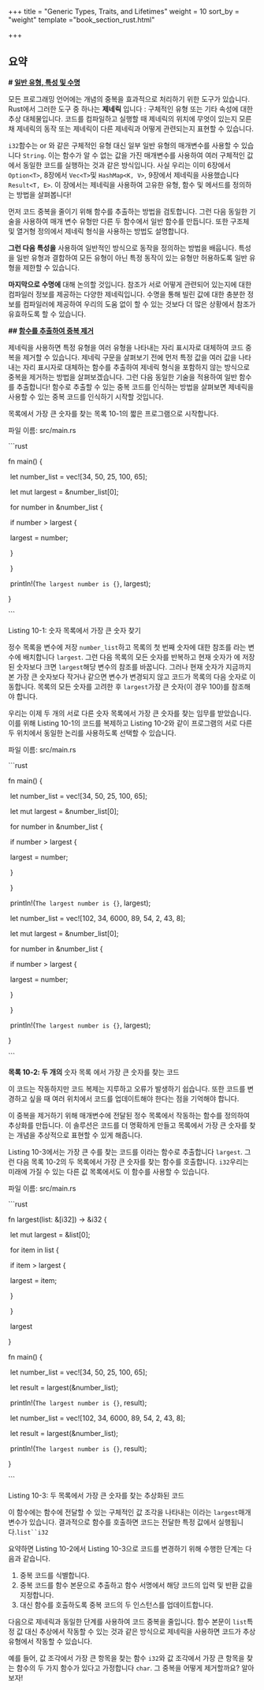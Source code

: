 +++
title = "Generic Types, Traits, and Lifetimes"
weight = 10
sort_by = "weight"
template ="book_section_rust.html"

+++

## 요약

<!-- more -->

**# [****일반 유형, 특성 및 수명****](**https://doc.rust-lang.org/book/ch10-00-generics.html#generic-types-traits-and-lifetimes**)**

모든 프로그래밍 언어에는 개념의 중복을 효과적으로 처리하기 위한 도구가 있습니다. Rust에서 그러한 도구 중 하나는 **제네릭** 입니다 : 구체적인 유형 또는 기타 속성에 대한 추상 대체물입니다. 코드를 컴파일하고 실행할 때 제네릭의 위치에 무엇이 있는지 모른 채 제네릭의 동작 또는 제네릭이 다른 제네릭과 어떻게 관련되는지 표현할 수 있습니다.

`i32`함수는 or 와 같은 구체적인 유형 대신 일부 일반 유형의 매개변수를 사용할 수 있습니다 `String`. 이는 함수가 알 수 없는 값을 가진 매개변수를 사용하여 여러 구체적인 값에서 동일한 코드를 실행하는 것과 같은 방식입니다. 사실 우리는 이미 6장에서 `Option<T>`, 8장에서 `Vec<T>`및 `HashMap<K, V>`, 9장에서 제네릭을 사용했습니다 `Result<T, E>`. 이 장에서는 제네릭을 사용하여 고유한 유형, 함수 및 메서드를 정의하는 방법을 살펴봅니다!

먼저 코드 중복을 줄이기 위해 함수를 추출하는 방법을 검토합니다. 그런 다음 동일한 기술을 사용하여 매개 변수 유형만 다른 두 함수에서 일반 함수를 만듭니다. 또한 구조체 및 열거형 정의에서 제네릭 형식을 사용하는 방법도 설명합니다.

**그런 다음 특성을** 사용하여 일반적인 방식으로 동작을 정의하는 방법을 배웁니다. 특성을 일반 유형과 결합하여 모든 유형이 아닌 특정 동작이 있는 유형만 허용하도록 일반 유형을 제한할 수 있습니다.

**마지막으로 수명에** 대해 논의할 것입니다. 참조가 서로 어떻게 관련되어 있는지에 대한 컴파일러 정보를 제공하는 다양한 제네릭입니다. 수명을 통해 빌린 값에 대한 충분한 정보를 컴파일러에 제공하여 우리의 도움 없이 할 수 있는 것보다 더 많은 상황에서 참조가 유효하도록 할 수 있습니다.

**## [****함수를 추출하여 중복 제거****](**https://doc.rust-lang.org/book/ch10-00-generics.html#removing-duplication-by-extracting-a-function**)**

제네릭을 사용하면 특정 유형을 여러 유형을 나타내는 자리 표시자로 대체하여 코드 중복을 제거할 수 있습니다. 제네릭 구문을 살펴보기 전에 먼저 특정 값을 여러 값을 나타내는 자리 표시자로 대체하는 함수를 추출하여 제네릭 형식을 포함하지 않는 방식으로 중복을 제거하는 방법을 살펴보겠습니다. 그런 다음 동일한 기술을 적용하여 일반 함수를 추출합니다! 함수로 추출할 수 있는 중복 코드를 인식하는 방법을 살펴보면 제네릭을 사용할 수 있는 중복 코드를 인식하기 시작할 것입니다.

목록에서 가장 큰 숫자를 찾는 목록 10-1의 짧은 프로그램으로 시작합니다.

파일 이름: src/main.rs

\```rust

fn main() {

​    let number_list = vec![34, 50, 25, 100, 65];

​    let mut largest = &number_list[0];

​    for number in &number_list {

​        if number > largest {

​            largest = number;

​        }

​    }

​    println!(`The largest number is {}`, largest);

}

\```

Listing 10-1: 숫자 목록에서 가장 큰 숫자 찾기

정수 목록을 변수에 저장 `number_list`하고 목록의 첫 번째 숫자에 대한 참조를 라는 변수에 배치합니다 `largest`. 그런 다음 목록의 모든 숫자를 반복하고 현재 숫자가 에 저장된 숫자보다 크면 `largest`해당 변수의 참조를 바꿉니다. 그러나 현재 숫자가 지금까지 본 가장 큰 숫자보다 작거나 같으면 변수가 변경되지 않고 코드가 목록의 다음 숫자로 이동합니다. 목록의 모든 숫자를 고려한 후 `largest`가장 큰 숫자(이 경우 100)를 참조해야 합니다.

우리는 이제 두 개의 서로 다른 숫자 목록에서 가장 큰 숫자를 찾는 임무를 받았습니다. 이를 위해 Listing 10-1의 코드를 복제하고 Listing 10-2와 같이 프로그램의 서로 다른 두 위치에서 동일한 논리를 사용하도록 선택할 수 있습니다.

파일 이름: src/main.rs

\```rust

fn main() {

​    let number_list = vec![34, 50, 25, 100, 65];

​    let mut largest = &number_list[0];

​    for number in &number_list {

​        if number > largest {

​            largest = number;

​        }

​    }

​    println!(`The largest number is {}`, largest);

​    let number_list = vec![102, 34, 6000, 89, 54, 2, 43, 8];

​    let mut largest = &number_list[0];

​    for number in &number_list {

​        if number > largest {

​            largest = number;

​        }

​    }

​    println!(`The largest number is {}`, largest);

}

\```

**목록 10-2: 두 개의** 숫자 목록 에서 가장 큰 숫자를 찾는 코드

이 코드는 작동하지만 코드 복제는 지루하고 오류가 발생하기 쉽습니다. 또한 코드를 변경하고 싶을 때 여러 위치에서 코드를 업데이트해야 한다는 점을 기억해야 합니다.

이 중복을 제거하기 위해 매개변수에 전달된 정수 목록에서 작동하는 함수를 정의하여 추상화를 만듭니다. 이 솔루션은 코드를 더 명확하게 만들고 목록에서 가장 큰 숫자를 찾는 개념을 추상적으로 표현할 수 있게 해줍니다.

Listing 10-3에서는 가장 큰 수를 찾는 코드를 이라는 함수로 추출합니다 `largest`. 그런 다음 목록 10-2의 두 목록에서 가장 큰 숫자를 찾는 함수를 호출합니다. `i32`우리는 미래에 가질 수 있는 다른 값 목록에서도 이 함수를 사용할 수 있습니다.

파일 이름: src/main.rs

\```rust

fn largest(list: &[i32]) -> &i32 {

​    let mut largest = &list[0];

​    for item in list {

​        if item > largest {

​            largest = item;

​        }

​    }

​    largest

}

fn main() {

​    let number_list = vec![34, 50, 25, 100, 65];

​    let result = largest(&number_list);

​    println!(`The largest number is {}`, result);

​    let number_list = vec![102, 34, 6000, 89, 54, 2, 43, 8];

​    let result = largest(&number_list);

​    println!(`The largest number is {}`, result);

}

\```

Listing 10-3: 두 목록에서 가장 큰 숫자를 찾는 추상화된 코드

이 함수에는 함수에 전달할 수 있는 구체적인 값 조각을 나타내는 이라는 `largest`매개변수가 있습니다. 결과적으로 함수를 호출하면 코드는 전달한 특정 값에서 실행됩니다.`list``i32`

요약하면 Listing 10-2에서 Listing 10-3으로 코드를 변경하기 위해 수행한 단계는 다음과 같습니다.

1. 중복 코드를 식별합니다.
2. 중복 코드를 함수 본문으로 추출하고 함수 서명에서 해당 코드의 입력 및 반환 값을 지정합니다.
3. 대신 함수를 호출하도록 중복 코드의 두 인스턴스를 업데이트합니다.

다음으로 제네릭과 동일한 단계를 사용하여 코드 중복을 줄입니다. 함수 본문이 `list`특정 값 대신 추상에서 작동할 수 있는 것과 같은 방식으로 제네릭을 사용하면 코드가 추상 유형에서 작동할 수 있습니다.

예를 들어, 값 조각에서 가장 큰 항목을 찾는 함수 `i32`와 값 조각에서 가장 큰 항목을 찾는 함수의 두 가지 함수가 있다고 가정합니다 `char`. 그 중복을 어떻게 제거할까요? 알아 보자!
